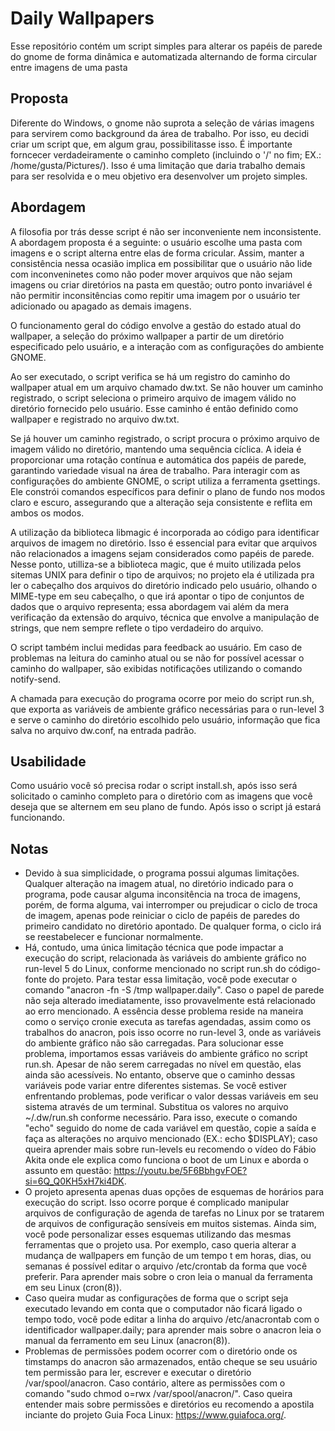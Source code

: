 # Daily Wallpapers
Esse repositório contém um script simples para alterar os papéis de parede do gnome de forma dinâmica e automatizada alternando de forma circular entre imagens de uma pasta


## Proposta
Diferente do Windows, o gnome não suprota a seleção de várias imagens para servirem como background da área de trabalho. Por isso, eu decidi criar um script que, em algum grau, possibilitasse isso. É importante forncecer verdadeiramente o caminho completo (incluindo o '/' no fim; EX.: /home/gusta/Pictures/). Isso é uma limitação que daria trabalho demais para ser resolvida e o meu objetivo era desenvolver um projeto simples. 


## Abordagem
A filosofia por trás desse script é não ser inconveniente nem inconsistente. A abordagem proposta é a seguinte: o usuário escolhe uma pasta com imagens e o script alterna entre elas de forma cricular. Assim, manter a consistência nessa ocasião implica em possibilitar que o usuário não lide com inconveninetes como não poder mover arquivos que não sejam imagens ou criar diretórios na pasta em questão; outro ponto invariável é não permitir inconsitências como repitir uma imagem por o usuário ter adicionado ou apagado as demais imagens.


O funcionamento geral do código envolve a gestão do estado atual do wallpaper, a seleção do próximo wallpaper a partir de um diretório especificado pelo usuário, e a interação com as configurações do ambiente GNOME.


Ao ser executado, o script verifica se há um registro do caminho do wallpaper atual em um arquivo chamado dw.txt. Se não houver um caminho registrado, o script seleciona o primeiro arquivo de imagem válido no diretório fornecido pelo usuário. Esse caminho é então definido como wallpaper e registrado no arquivo dw.txt.


Se já houver um caminho registrado, o script procura o próximo arquivo de imagem válido no diretório, mantendo uma sequência cíclica. A ideia é proporcionar uma rotação contínua e automática dos papéis de parede, garantindo variedade visual na área de trabalho.
Para interagir com as configurações do ambiente GNOME, o script utiliza a ferramenta gsettings. Ele constrói comandos específicos para definir o plano de fundo nos modos claro e escuro, assegurando que a alteração seja consistente e reflita em ambos os modos.


A utilização da biblioteca libmagic é incorporada ao código para identificar arquivos de imagem no diretório. Isso é essencial para evitar que arquivos não relacionados a imagens sejam considerados como papéis de parede. Nesse ponto, utilliza-se a biblioteca magic, que é muito utilizada pelos sitemas UNIX para definir o tipo de arquivos; no projeto ela é utilizada pra ler o cabeçalho dos arquivos do diretório indicado pelo usuário, olhando o MIME-type em seu cabeçalho, o que irá apontar o tipo de conjuntos de dados que o arquivo representa; essa abordagem vai além da mera verificação da extensão do arquivo, técnica que envolve a manipulação de strings, que nem sempre reflete o tipo verdadeiro do arquivo.


O script também inclui medidas para feedback ao usuário. Em caso de problemas na leitura do caminho atual ou se não for possível acessar o caminho do wallpaper, são exibidas notificações utilizando o comando notify-send. 


A chamada para execução do programa ocorre por meio do script run.sh, que exporta as variáveis de ambiente gráfico necessárias para o run-level 3 e serve o caminho do diretório escolhido pelo usuário, informação que fica salva no arquivo dw.conf, na entrada padrão.


## Usabilidade
Como usuário  você só precisa rodar o script install.sh, após isso será solicitado o caminho completo para o diretório com as imagens que você deseja que se alternem em seu plano de fundo. Após isso o script já estará funcionando.


## Notas 
- Devido à sua simplicidade, o programa possui algumas limitações. Qualquer alteração na imagem atual, no diretório indicado para o programa, pode causar alguma inconsitência na troca de imagens, porém, de forma alguma, vai interromper ou prejudicar o ciclo de troca de imagem, apenas pode reiniciar o ciclo de papéis de paredes do primeiro candidato no diretório apontado. De qualquer forma, o ciclo irá se reestabelecer e funcionar normalmente.
- Há, contudo, uma única limitação técnica que pode impactar a execução do script, relacionada às variáveis do ambiente gráfico no run-level 5 do Linux, conforme mencionado no script run.sh do código-fonte do projeto.
Para testar essa limitação, você pode executar o comando "anacron -fn -S /tmp wallpaper.daily". Caso o papel de parede não seja alterado imediatamente, isso provavelmente está relacionado ao erro mencionado. A essência desse problema reside na maneira como o serviço cronie executa as tarefas agendadas, assim como os trabalhos do anacron, pois isso ocorre no run-level 3, onde as variáveis do ambiente gráfico não são carregadas.
Para solucionar esse problema, importamos essas variáveis do ambiente gráfico no script run.sh. Apesar de não serem carregadas no nível em questão, elas ainda são acessíveis. No entanto, observe que o caminho dessas variáveis pode variar entre diferentes sistemas. Se você estiver enfrentando problemas, pode verificar o valor dessas variáveis em seu sistema através de um terminal. Substitua os valores no arquivo ~/.dw/run.sh conforme necessário. Para isso, execute o comando "echo" seguido do nome de cada variável em questão, copie a saída e faça as alterações no arquivo mencionado (EX.: echo $DISPLAY); caso queira aprender mais sobre run-levels eu recomendo o vídeo do Fábio Akita onde ele explica como funciona o boot de um Linux e aborda o assunto em questão: https://youtu.be/5F6BbhgvFOE?si=6Q_Q0KH5xH7ki4DK.
- O projeto apresenta apenas duas opções de esquemas de horários para execução do script. Isso ocorre porque é complicado manipular arquivos de configuração de agenda de tarefas no Linux por se tratarem de arquivos de configuração sensíveis em muitos sistemas. Ainda sim, você pode personalizar esses esquemas utilizando das mesmas ferramentas que o projeto usa. Por exemplo, caso queria alterar a mudança de wallpapers em função de um tempo t em horas, dias, ou semanas é possível editar o arquivo /etc/crontab da forma que você preferir. Para aprender mais sobre o cron leia o manual da ferramenta em seu Linux (cron(8)). 
- Caso queira mudar as configurações de forma que o script seja executado levando em conta que o computador não ficará ligado o tempo todo, você pode editar a linha do arquivo /etc/anacrontab com o identificador wallpaper.daily; para aprender mais sobre o anacron leia o manual da ferramento em seu Linux (anacron(8)).
- Problemas de permissões podem ocorrer com o diretório onde os timstamps do anacron são armazenados, então cheque se seu usuário tem permissão para ler, escrever e executar o diretório /var/spool/anacron. Caso contário, altere as permissões com o comando "sudo chmod o=rwx /var/spool/anacron/". Caso queira entender mais sobre permissões e diretórios eu recomendo a apostila inciante do projeto Guia Foca Linux: https://www.guiafoca.org/.

